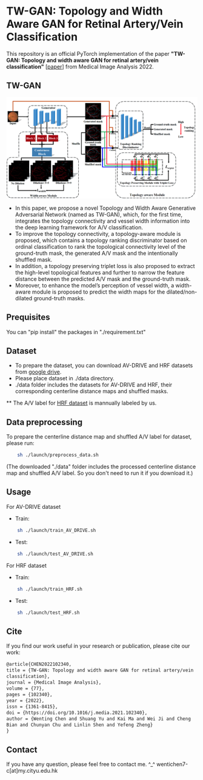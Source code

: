 # TW-GAN: Topology and Width Aware GAN for Retinal Artery/Vein Classification
This repository is an official PyTorch implementation of the paper **"TW-GAN: Topology and width aware GAN for retinal artery/vein classification"** [[paper](https://www.sciencedirect.com/science/article/abs/pii/S1361841521003856)] from Medical Image Analysis 2022.


## TW-GAN

<div align=center><img width="600" src=./figs/architecture.png></div>

* In this paper, we propose a novel Topology and Width Aware Generative Adversarial Network (named as TW-GAN), which, for the first time, integrates the topology connectivity and vessel width information into the deep learning framework for A/V classification.
* To improve the topology connectivity, a topology-aware module is proposed, which contains a topology ranking discriminator based on ordinal classification to rank the topological connectivity level of the ground-truth mask, the generated A/V mask and the intentionally shuffled mask. 
* In addition, a topology preserving triplet loss is also proposed to extract the high-level topological features and further to narrow the feature distance between the predicted A/V mask and the ground-truth mask. 
* Moreover, to enhance the model’s perception of vessel width, a width-aware module is proposed to predict the width maps for the dilated/non-dilated ground-truth masks.

## Prequisites
You can "pip install" the packages in "./requirement.txt"

## Dataset
* To prepare the dataset, you can download AV-DRIVE and HRF datasets from [google drive](https://drive.google.com/drive/folders/1mMkKJ3fpwamf1TVwym9IsZm9f8c6uHnf?usp=sharing). 
* Please place dataset in ./data directory.
* ./data folder includes the datasets for AV-DRIVE and HRF, their corresponding centerline distance maps and shuffled masks.

** The A/V label for [HRF dataset](https://drive.google.com/drive/folders/1Uluvc8Cib-acddIkj4Mk5o49U9t7ps60?usp=sharing) is mannually labeled by us.<br/>

## Data preprocessing
To prepare the centerline distance map and shuffled A/V label for dataset, please run:
```bash
    sh ./launch/preprocess_data.sh
```
(The downloaded "./data" folder includes the processed centerline distance map and shuffled A/V label. So you don't need to run it if you download it.)

## Usage
For AV-DRIVE dataset
* Train:
```bash
    sh ./launch/train_AV_DRIVE.sh
```
* Test:
```bash
    sh ./launch/test_AV_DRIVE.sh
```
For HRF dataset
* Train:
```bash
    sh ./launch/train_HRF.sh
```
* Test:
```bash
    sh ./launch/test_HRF.sh
```

## Cite
If you find our work useful in your research or publication, please cite our work:
```
@article{CHEN2022102340,
title = {TW-GAN: Topology and width aware GAN for retinal artery/vein classification},
journal = {Medical Image Analysis},
volume = {77},
pages = {102340},
year = {2022},
issn = {1361-8415},
doi = {https://doi.org/10.1016/j.media.2021.102340},
author = {Wenting Chen and Shuang Yu and Kai Ma and Wei Ji and Cheng Bian and Chunyan Chu and Linlin Shen and Yefeng Zheng}
}
```

## Contact

If you have any question, please feel free to contact me. ^_^ wentichen7-c[at]my.cityu.edu.hk




